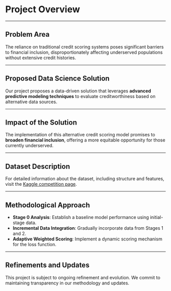 # Project Overview

---

## Problem Area

The reliance on traditional credit scoring systems poses significant barriers to financial inclusion, disproportionately affecting underserved populations without extensive credit histories.

---

## Proposed Data Science Solution

Our project proposes a data-driven solution that leverages **advanced predictive modeling techniques** to evaluate creditworthiness based on alternative data sources.

---

## Impact of the Solution

The implementation of this alternative credit scoring model promises to **broaden financial inclusion**, offering a more equitable opportunity for those currently underserved.

---

## Dataset Description

For detailed information about the dataset, including structure and features, visit the [Kaggle competition page](https://www.kaggle.com/competitions/home-credit-credit-risk-model-stability/data).

---

## Methodological Approach

- **Stage 0 Analysis**: Establish a baseline model performance using initial-stage data.
- **Incremental Data Integration**: Gradually incorporate data from Stages 1 and 2.
- **Adaptive Weighted Scoring**: Implement a dynamic scoring mechanism for the loss function.

---

## Refinements and Updates

This project is subject to ongoing refinement and evolution. We commit to maintaining transparency in our methodology and updates.
